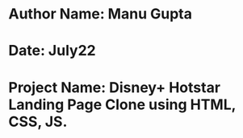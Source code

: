
# Author Name: Manu Gupta
# Date: July22
# Project Name: Disney+ Hotstar Landing Page Clone using HTML, CSS, JS.



